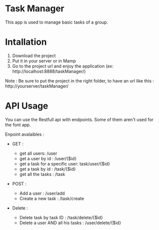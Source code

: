 # Task Manager
This app is used to manage basic tasks of a group.

# Intallation 
1) Download the project
2) Put it in your server or in Mamp 
3) Go to the project url and enjoy the application (ex: http://localhost:8888/taskManager/)
  
  Note : Be sure to put the project in the right folder, to have an url like this : http://yourserver/taskManager/

# API Usage

You can use the Restfull api with endpoints. Some of them aren't used for the font app. 

Enpoint avalaibles :

   -  GET :
        -   get all users: /user
        -   get a user by id : /user/{$id}
        -   get a task for a specific user: task/user/{$id}
        -   get a task by id : /task/{$id}
        -   get all the tasks : /task
    
   -    POST : 
        -   Add a user : /user/add
        -   Create a new task : /task/create
        
   -    Delete :
        -   Delete task by task ID : /task/delete/{$id}
        -   Delete a user AND all his tasks : /user/delete/{$id}
